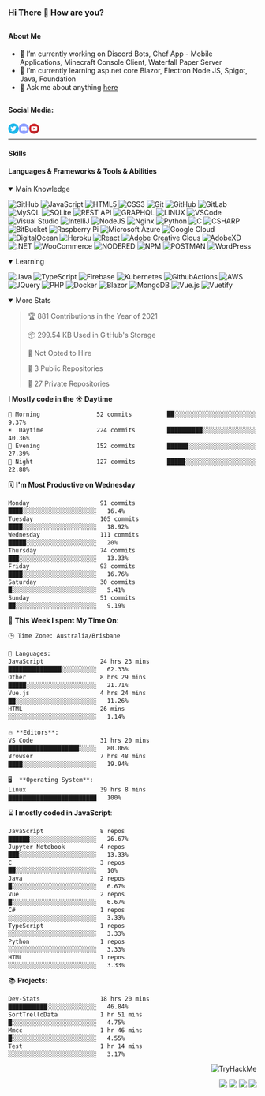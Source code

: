 ### Hi There 👋 How are you?

## <h4>About Me</h4>
- 🔭 I’m currently working on Discord Bots, Chef App - Mobile Applications, Minecraft Console Client, Waterfall Paper Server
- 🌱 I’m currently learning asp.net core Blazor, Electron Node JS, Spigot, Java, Foundation
- 💬 Ask me about anything [here](https://github.com/nick22985/nick22985/issues)


## <h4>Social Media:</h4>
<div>
    <a href="https://twitter.com/nick22985">
        <img align="left" alt="Nick22985 | Twitter" width="21px" src="./assets/social/twitter_circle.png" >
    </a>
    <a href="https://discord.gg/eVWdctJnb7" >
        <img align="left" alt="Nick's Discord" width="21px" src="./assets/social/discord-round.png" />
    </a>
        <a href="https://www.youtube.com/channel/UChZvyaTJSq0PweGmTpjPjRw" >
        <img align="left" alt="Youtube" width="21px" src="./assets/social/YouTube.png" />
    </a>
</div>
<br>
<hr/>

<h4>Skills</h4>

<h4>Languages & Frameworks & Tools & Abilities </h4>
<details open="true">
<summary>Main Knowledge</summary>

![GitHub](https://img.shields.io/badge/GITHUB-%23121011.svg?&style=flat-square&logo=github&logoColor=white)
![JavaScript](https://img.shields.io/badge/JavaScript-323330.svg?&style=flat-square&logo=javascript&logoColor=%23F7DF1E)
![HTML5](https://img.shields.io/badge/HTML5-E34F26.svg?&style=flat-square&logo=html5&logoColor=white)
![CSS3](https://img.shields.io/badge/CSS3-%231572B6.svg?&style=flat-square&logo=css3&logoColor=white)
![Git](https://img.shields.io/badge/GIT-%23F05033.svg?&style=flat-square&logo=git&logoColor=white)
![GitHub](https://img.shields.io/badge/GITHUB-%23121011.svg?&style=flat-square&logo=github&logoColor=white)
![GitLab](https://img.shields.io/badge/GITLAB-%23181717.svg?&style=flat-square&logo=gitlab&logoColor=white)
![MySQL](https://img.shields.io/badge/MySQL-4479A1.svg?&style=flat-square&logo=mysql&logoColor=white)
![SQLite](https://img.shields.io/badge/SQLite-003B57.svg?&style=flat-square&logo=sqlite&logoColor=white)
![REST API](https://img.shields.io/badge/REST-02569B.svg?&style=flat-square&logo=rest&logoColor=white)
![GRAPHQL](https://img.shields.io/badge/GRAPHQL-E10098.svg?&style=flat-square&logo=graphql&logoColor=white)
![LINUX](https://img.shields.io/badge/LINUX-FCC624?style=flat-square-square&logo=linux&logoColor=black)
![VSCode](https://img.shields.io/badge/VSCODE-007ACC.svg?&style=flat-square&logo=visual-studio-code)
![Visual Studio](https://img.shields.io/badge/Visual%20Studio-5C2D91.svg?&style=flat-square&logo=visual-studio)
![IntelliJ](https://img.shields.io/badge/INTELLIJ-000000.svg?&style=flat-square&logo=intellij-idea)
![NodeJS](https://img.shields.io/badge/NODEJS-339933.svg?&style=flat-square&logo=node.js&logoColor=white)
![Nginx](https://img.shields.io/badge/NGINX-269539.svg?&style=flat-square&logo=nginx&logoColor=white)
![Python](https://img.shields.io/badge/PYTHON-3776AB.svg?&style=flat-square&logo=python&logoColor=white)
![C](https://img.shields.io/badge/C-3776AB.svg?&style=flat-square&logo=C&logoColor=white)
![CSHARP](https://img.shields.io/badge/C%20Sharp-239120.svg?&style=flat-square&logo=C-Sharp&logoColor=white)
![BitBucket](https://img.shields.io/badge/-BitBucket-darkblue?style=flat-square&logo=bitbucket)
![Raspberry Pi](https://img.shields.io/badge/-Raspberry%20Pi-C51A4A?style=flat-square&logo=Raspberry-Pi)
![Microsoft Azure](https://img.shields.io/badge/Microsoft%20Azure-232F7E?style=flat-square&logo=microsoft-azure)
![Google Cloud](https://img.shields.io/badge/Google%20Cloud-black?style=flat-square&logo=google-cloud)
![DigitalOcean](https://img.shields.io/badge/-Digital%20Ocean-darkblue?style=flat-square&logo=digitalocean)
![Heroku](https://img.shields.io/badge/-Heroku-430098?style=flat-square&logo=heroku)
![React](https://img.shields.io/badge/-React-black?style=flat-square&logo=react)
![Adobe Creative Clous](https://img.shields.io/badge/Adobe%20Creative%20Cloud-DA1F26.svg?&style=flat-square&logo=Adobe-Creative-Cloud&logoColor=white)
![AdobeXD](https://img.shields.io/badge/Adobe%20XD-FF61F6.svg?&style=flat-square&logo=Adobe-XD&logoColor=black)
![.NET](https://img.shields.io/badge/.Net-5128D4.svg?&style=flat-square&logo=.NET&logoColor=white)
![WooCommerce](https://img.shields.io/badge/WooCommerce-96588A.svg?&style=flat-square&logo=WooCommerce&logoColor=white)
![NODERED](https://img.shields.io/badge/node%20red-8F0000.svg?&style=flat-square&logo=node-red&logoColor=white)
![NPM](https://img.shields.io/badge/npm-CB3837.svg?&style=flat-square&logo=npm&logoColor=white)
![POSTMAN](https://img.shields.io/badge/Postman-FF6C37.svg?&style=flat-square&logo=postman&logoColor=white)
![WordPress](https://img.shields.io/badge/Wordpress-21759B.svg?&style=flat-square&logo=wordpress&logoColor=white)

</details>
<details open="true">
<summary>Learning</summary>

![Java](https://img.shields.io/badge/JAVA-007396.svg?&style=flat-square&logo=java&logoColor=white)
![TypeScript](https://img.shields.io/badge/TYPESCRIPT-%23007ACC.svg?&style=flat-square&logo=typescript&logoColor=white)
![Firebase](https://img.shields.io/badge/FIREBASE-FFCA28.svg?&style=flat-square&logo=firebase&logoColor=black)
![Kubernetes](https://img.shields.io/badge/KUBERNETES-326CE5.svg?&style=flat-square&logo=kubernetes&logoColor=white)
![GithubActions](https://img.shields.io/badge/GITHUB%20ACTIONS-2088FF.svg?&style=flat-square&logo=github-actions&logoColor=white)
![AWS](https://img.shields.io/badge/AMAZON%20AWS-232F3E.svg?&style=flat-square&logo=amazon-aws&logoColor=white)
![JQuery](https://img.shields.io/badge/JQUERY-0769AD.svg?&style=flat-square&logo=jquery&logoColor=white)
![PHP](https://img.shields.io/badge/PHP-777BB4.svg?&style=flat-square&logo=php&logoColor=white)
![Docker](https://img.shields.io/badge/DOCKER-2496ED.svg?&style=flat-square&logo=docker&logoColor=white)
![Blazor](https://img.shields.io/badge/Blazor-512BD4.svg?&style=flat-square&logo=Blazor&logoColor=white)
![MongoDB](https://img.shields.io/badge/MONGODB-47A248.svg?&style=flat-square&logo=mongodb&logoColor=white)
![Vue.js](https://img.shields.io/badge/Vue.JS-47A248.svg?&style=flat-square&logo=vuedotjs&logoColor=white)
![Vuetify](https://img.shields.io/badge/Vuetify.JS-47A248.svg?&style=flat-square&logo=vuetify&logoColor=white)
</details>

<details open="false">
<summary>More Stats</summary>
    
<!--START_SECTION:waka-->
> 🏆 881 Contributions in the Year of 2021
>
> 📦 299.54 KB Used in GitHub's Storage
>
> 🚫 Not Opted to Hire
>
> 📖 3 Public Repositories
>
> 🔐 27 Private Repositories

**I Mostly code in the ☀️  Daytime**
```text
🌅 Morning                52 commits          ██░░░░░░░░░░░░░░░░░░░░░░░   9.37%
☀️  Daytime               224 commits         ██████████░░░░░░░░░░░░░░░   40.36%
🌆 Evening                152 commits         ██████░░░░░░░░░░░░░░░░░░░   27.39%
🌙 Night                  127 commits         █████░░░░░░░░░░░░░░░░░░░░   22.88%
```
🗓️ **I'm Most Productive on Wednesday**
```text
Monday                    91 commits          ████░░░░░░░░░░░░░░░░░░░░░   16.4%
Tuesday                   105 commits         ████░░░░░░░░░░░░░░░░░░░░░   18.92%
Wednesday                 111 commits         █████░░░░░░░░░░░░░░░░░░░░   20%
Thursday                  74 commits          ███░░░░░░░░░░░░░░░░░░░░░░   13.33%
Friday                    93 commits          ████░░░░░░░░░░░░░░░░░░░░░   16.76%
Saturday                  30 commits          █░░░░░░░░░░░░░░░░░░░░░░░░   5.41%
Sunday                    51 commits          ██░░░░░░░░░░░░░░░░░░░░░░░   9.19%
```
🚀 **This Week I spent My Time On**:
```text
🕒 Time Zone: Australia/Brisbane

💬 Languages:
JavaScript                24 hrs 23 mins      ███████████████░░░░░░░░░░   62.33%
Other                     8 hrs 29 mins       █████░░░░░░░░░░░░░░░░░░░░   21.71%
Vue.js                    4 hrs 24 mins       ██░░░░░░░░░░░░░░░░░░░░░░░   11.26%
HTML                      26 mins             ░░░░░░░░░░░░░░░░░░░░░░░░░   1.14%

🔥 **Editors**:
VS Code                   31 hrs 20 mins      ████████████████████░░░░░   80.06%
Browser                   7 hrs 48 mins       ████░░░░░░░░░░░░░░░░░░░░░   19.94%

🖥️  **Operating System**:
Linux                     39 hrs 8 mins       █████████████████████████   100%
```
⌛ **I mostly coded in JavaScript**:
```text
JavaScript                8 repos             ██████░░░░░░░░░░░░░░░░░░░   26.67%
Jupyter Notebook          4 repos             ███░░░░░░░░░░░░░░░░░░░░░░   13.33%
C                         3 repos             ██░░░░░░░░░░░░░░░░░░░░░░░   10%
Java                      2 repos             █░░░░░░░░░░░░░░░░░░░░░░░░   6.67%
Vue                       2 repos             █░░░░░░░░░░░░░░░░░░░░░░░░   6.67%
C#                        1 repos             ░░░░░░░░░░░░░░░░░░░░░░░░░   3.33%
TypeScript                1 repos             ░░░░░░░░░░░░░░░░░░░░░░░░░   3.33%
Python                    1 repos             ░░░░░░░░░░░░░░░░░░░░░░░░░   3.33%
HTML                      1 repos             ░░░░░░░░░░░░░░░░░░░░░░░░░   3.33%
```
📚 **Projects**:
```text
Dev-Stats                 18 hrs 20 mins      ███████████░░░░░░░░░░░░░░   46.84%
SortTrelloData            1 hr 51 mins        █░░░░░░░░░░░░░░░░░░░░░░░░   4.75%
Mmcc                      1 hr 46 mins        █░░░░░░░░░░░░░░░░░░░░░░░░   4.55%
Test                      1 hr 14 mins        ░░░░░░░░░░░░░░░░░░░░░░░░░   3.17%
```
<!--END_SECTION:waka-->
</details>
<p align="right">
    <img src="https://tryhackme-badges.s3.amazonaws.com/nick22985.png" alt="TryHackMe">
</p>
<p align="right">
    <img src="https://www.codewars.com/users/nick22985/badges/micro"/>
    <img src="https://wakatime.com/badge/user/06ef56ec-e763-432c-a1cc-83e10de5b5a3.svg"/>
    <img src="https://komarev.com/ghpvc/?username=nick22985&style=plastic&label=Views"/>
    <img src="https://badges.pufler.dev/visits/nick22985/nick22985?color=black&logo=github" />
</p>

